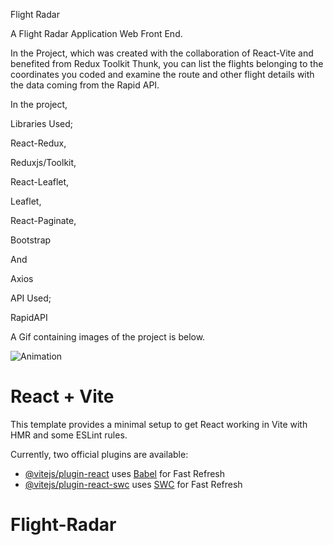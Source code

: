 Flight Radar

A Flight Radar Application Web Front End.

In the Project, which was created with the collaboration of React-Vite and benefited from Redux Toolkit Thunk, you can list the flights belonging to the coordinates you coded and examine the route and other flight details with the data coming from the Rapid API.

In the project,

Libraries Used;


React-Redux,

Reduxjs/Toolkit,

React-Leaflet,

Leaflet,

React-Paginate,

Bootstrap 

And

Axios


API Used;


RapidAPI

A Gif containing images of the project is below.

![Animation](https://github.com/oranmehmetsirin/Flight-Radar/blob/main/gif.gif?raw=true)


# React + Vite

This template provides a minimal setup to get React working in Vite with HMR and some ESLint rules.

Currently, two official plugins are available:

- [@vitejs/plugin-react](https://github.com/vitejs/vite-plugin-react/blob/main/packages/plugin-react/README.md) uses [Babel](https://babeljs.io/) for Fast Refresh
- [@vitejs/plugin-react-swc](https://github.com/vitejs/vite-plugin-react-swc) uses [SWC](https://swc.rs/) for Fast Refresh
# Flight-Radar

